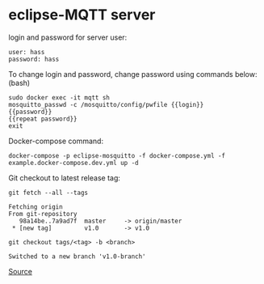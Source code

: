 # eclipse-MQTT server

login and password for server user:
```commandline
user: hass
password: hass
```

To change login and password, change password using commands below: (bash)
```commandline
sudo docker exec -it mqtt sh
mosquitto_passwd -c /mosquitto/config/pwfile {{login}}
{{password}}
{{repeat password}}
exit
```

Docker-compose command:
```commandline
docker-compose -p eclipse-mosquitto -f docker-compose.yml -f example.docker-compose.dev.yml up -d
```

Git checkout to latest release tag: 
```commandline
git fetch --all --tags

Fetching origin
From git-repository
   98a14be..7a9ad7f  master     -> origin/master
 * [new tag]         v1.0       -> v1.0
```

```commandline
git checkout tags/<tag> -b <branch>

Switched to a new branch 'v1.0-branch'
```
[Source](https://devconnected.com/how-to-checkout-git-tags/)